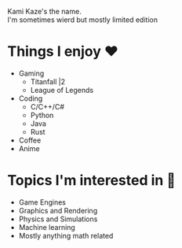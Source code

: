 Kami Kaze's the name.</br>
I'm sometimes wierd but mostly limited edition

# Things I enjoy ❤
- Gaming
  * Titanfall |2
  * League of Legends
- Coding
  * C/C++/C#
  * Python
  * Java
  * Rust
- Coffee
- Anime

# Topics I'm interested in 📖
- Game Engines
- Graphics and Rendering
- Physics and Simulations
- Machine learning
- Mostly anything math related

<!---
Kaze-Kami/Kaze-Kami is a ✨ special ✨ repository because its `README.md` (this file) appears on your GitHub profile.
You can click the Preview link to take a look at your changes.
--->
